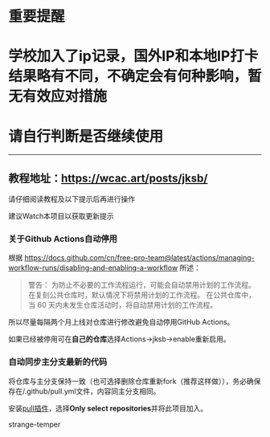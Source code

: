 # 重要提醒

# 学校加入了ip记录，国外IP和本地IP打卡结果略有不同，不确定会有何种影响，暂无有效应对措施

# 请自行判断是否继续使用

---


## 教程地址：https://wcac.art/posts/jksb/ ##

请仔细阅读教程及以下提示后再进行操作

建议Watch本项目以获取更新提示



### 关于Github Actions自动停用
 根据 https://docs.github.com/cn/free-pro-team@latest/actions/managing-workflow-runs/disabling-and-enabling-a-workflow 所述：

>警告： 为防止不必要的工作流程运行，可能会自动禁用计划的工作流程。 在复刻公共仓库时，默认情况下将禁用计划的工作流程。 在公共仓库中，当 60 天内未发生仓库活动时，将自动禁用计划的工作流程。

所以尽量每隔两个月上线对仓库进行修改避免自动停用GitHub Actions。

如果已经被停用可在**自己的仓库**选择Actions->jksb->enable重新启用。



### 自动同步主分支最新的代码
将仓库与主分支保持一致（也可选择删除仓库重新fork（推荐这样做）），务必确保存在/.github/pull.yml文件，内容同主分支相同。

安装[pull插件][1]，选择**Only select repositories**并将此项目加入。

  [1]: https://github.com/apps/pull

strange-temper
